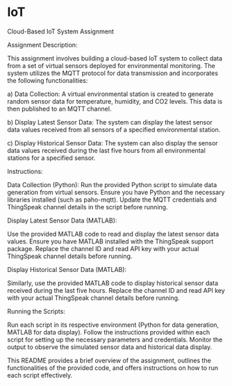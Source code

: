 # IoT

Cloud-Based IoT System Assignment

Assignment Description:

This assignment involves building a cloud-based IoT system to collect data from a set of virtual sensors deployed for environmental monitoring. The system utilizes the MQTT protocol for data transmission and incorporates the following functionalities:

a) Data Collection: A virtual environmental station is created to generate random sensor data for temperature, humidity, and CO2 levels. This data is then published to an MQTT channel.

b) Display Latest Sensor Data: The system can display the latest sensor data values received from all sensors of a specified environmental station.

c) Display Historical Sensor Data: The system can also display the sensor data values received during the last five hours from all environmental stations for a specified sensor.

Instructions:

Data Collection (Python):
Run the provided Python script to simulate data generation from virtual sensors.
Ensure you have Python and the necessary libraries installed (such as paho-mqtt).
Update the MQTT credentials and ThingSpeak channel details in the script before running.

Display Latest Sensor Data (MATLAB):

Use the provided MATLAB code to read and display the latest sensor data values.
Ensure you have MATLAB installed with the ThingSpeak support package.
Replace the channel ID and read API key with your actual ThingSpeak channel details before running.

Display Historical Sensor Data (MATLAB):

Similarly, use the provided MATLAB code to display historical sensor data received during the last five hours.
Replace the channel ID and read API key with your actual ThingSpeak channel details before running.

Running the Scripts:

Run each script in its respective environment (Python for data generation, MATLAB for data display).
Follow the instructions provided within each script for setting up the necessary parameters and credentials.
Monitor the output to observe the simulated sensor data and historical data display.

This README provides a brief overview of the assignment, outlines the functionalities of the provided code, and offers instructions on how to run each script effectively.
